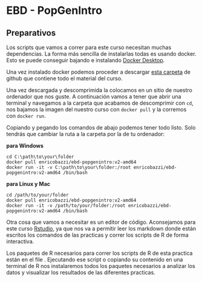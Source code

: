 # EBD - PopGenIntro

## Preparativos

Los scripts que vamos a correr para este curso necesitan muchas dependencias. La forma más sencilla de instalarlas todas es usando docker. Esto se puede conseguir bajando e instalando [Docker Desktop](https://www.docker.com/products/docker-desktop/).

Una vez instalado docker podemos proceder a descargar [esta carpeta](https://github.com/Enricobazzi/EBD-PopGenIntro/archive/refs/heads/main.zip) de github que contiene todo el material del curso.

Una vez descargada y descomprimida la colocamos en un sitio de nuestro ordenador que nos guste. A continuación vamos a tener que abrir una terminal y navegamos a la carpeta que acabamos de descomprimir con `cd`, nos bajamos la imagen del nuestro curso con `docker pull` y la corremos con `docker run`.

Copiando y pegando los comandos de abajo podemos tener todo listo. Solo tendrás que cambiar la ruta a la carpeta por la de tu ordenador:

**para Windows**

```
cd C:\path\to\your\folder
docker pull enricobazzi/ebd-popgenintro:v2-amd64
docker run -it -v C:\path\to\your\folder:/root enricobazzi/ebd-popgenintro:v2-amd64 /bin/bash
```

**para Linux y Mac**

```
cd /path/to/your/folder
docker pull enricobazzi/ebd-popgenintro:v2-amd64
docker run -it -v /path/to/your/folder:/root enricobazzi/ebd-popgenintro:v2-amd64 /bin/bash
```

Otra cosa que vamos a necesitar es un editor de código. Aconsejamos para este curso [Rstudio](https://posit.co/download/rstudio-desktop/), ya que nos va a permitir leer los markdown donde están escritos los comandos de las practicas y correr los scripts de R de forma interactiva.

Los paquetes de R necesarios para correr los scripts de R de esta practica están en el file [](). Ejecutando ese script o copiando su contenido en una terminal de R nos instalaremos todos los paquetes necesarios a analizar los datos y visualizar los resultados de las diferentes practicas.